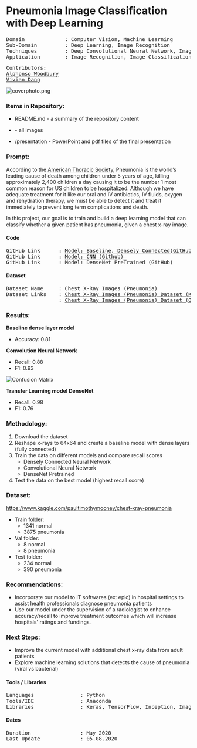 # Pneumonia Image Classification with Deep Learning
<pre>
Domain             : Computer Vision, Machine Learning
Sub-Domain         : Deep Learning, Image Recognition
Techniques         : Deep Convolutional Neural Network, ImageNet, Inception
Application        : Image Recognition, Image Classification, Medical Imaging
</pre>
<pre>
Contributors:
<a href=https://github.com/a-woodbury>Alphonso Woodbury</a>
<a href=https://github.com/viviandng>Vivian Dang</a>
</pre>

![coverphoto.png](https://github.com/viviandng/flatiron-project-4/blob/master/images/xray.png)




### Items in Repository:

- README.md - a summary of the repository content

- [](/images) - all images

- /presentation - PowerPoint and pdf files of the final presentation

  

### Prompt:
According to the [American Thoracic Society](https://www.thoracic.org/patients/patient-resources/resources/top-pneumonia-facts.pdf), Pneumonia is the world’s leading cause of death among children under 5 years of age, killing approximately 2,400 children a day causing it to be the number 1 most common reason for US children to be hospitalized. Although we have adequate treatment for it like our oral and IV antibiotics, IV fluids, oxygen and rehydration therapy, we must be able to detect it and treat it immediately to prevent long term complications and death. </br>

In this project, our goal is to train and build a deep learning model that can classify whether a given patient has pneumonia, given a chest x-ray image.

#### Code
<pre>
GitHub Link      : <a href=https://github.com/viviandng/flatiron-project-4/blob/master/Code/Model_baseline_Dense.ipynb>Model: Baseline, Densely Connected(GitHub) </a>
GitHub Link      : <a href=https://github.com/viviandng/flatiron-project-4/blob/master/Code/Model_CNN.ipynb>Model: CNN (Github) </a>
GitHub Link      : <a https://github.com/viviandng/flatiron-project-4/blob/master/Code/Model_DenseNet.ipynb>Model: DenseNet PreTrained (GitHub)</a>
</pre>

#### Dataset
<pre>
Dataset Name     : Chest X-Ray Images (Pneumonia)
Dataset Links    : <a href=https://www.kaggle.com/paultimothymooney/chest-xray-pneumonia>Chest X-Ray Images (Pneumonia) Dataset (Kaggle)</a>
                 : <a href=https://data.mendeley.com/datasets/rscbjbr9sj/2>Chest X-Ray Images (Pneumonia) Dataset (Original Dataset)</a>
</pre>

### Results:

**Baseline dense layer model** 

- Accuracy: 0.81

**Convolution Neural Network** 

- Recall: 0.88
- F1:     0.93

![Confusion Matrix](https://github.com/viviandng/flatiron-project-4/blob/master/images/conf.png)

**Transfer Learning model DenseNet** 

- Recall: 0.98 
- F1:     0.76


### Methodology:

1.	Download the dataset 
2.	Reshape x-rays to  64x64 and create a baseline model with dense layers (fully connected)
3.	Train the data on different models and compare recall scores
    - Densely Connected Neural Network
    - Convolutional Neural Network
    - DenseNet Pretrained
4.	Test the data on the best model (highest recall score)
### Dataset:

https://www.kaggle.com/paultimothymooney/chest-xray-pneumonia

- Train folder:
  - 1341 normal 
  - 3875 pneumonia 
- Val folder:
  - 8 normal 
  - 8 pneumonia 
- Test folder:
  - 234 normal 
  - 390 pneumonia 





### Recommendations:

- Incorporate our model to IT softwares (ex: epic) in hospital settings to assist health professionals diagnose pneumonia patients
- Use our model under the supervision of a radiologist to enhance accuracy/recall to improve treatment outcomes which will increase hospitals' ratings and fundings. 

### Next Steps:

- Improve the current model with additional chest x-ray data from adult patients 
- Explore machine learning solutions that detects the cause of pneumonia (viral vs bacterial)


#### Tools / Libraries
<pre>
Languages               : Python
Tools/IDE               : Anaconda
Libraries               : Keras, TensorFlow, Inception, ImageNet
</pre>

#### Dates
<pre>
Duration                : May 2020
Last Update             : 05.08.2020
</pre>